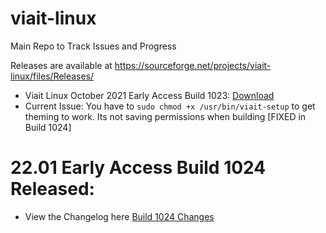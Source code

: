 # viait-linux
Main Repo to Track Issues and Progress 

Releases are available at https://sourceforge.net/projects/viait-linux/files/Releases/

- Viait Linux October 2021 Early Access Build 1023: [Download](https://sourceforge.net/projects/viait-linux/files/Releases/)
- Current Issue: You have to `sudo chmod +x /usr/bin/viait-setup` to get theming to work. Its not saving permissions when building [FIXED in Build 1024]

# 22.01 Early Access Build 1024 Released:
- View the Changelog here [Build 1024 Changes](changelogs/1024.md)
